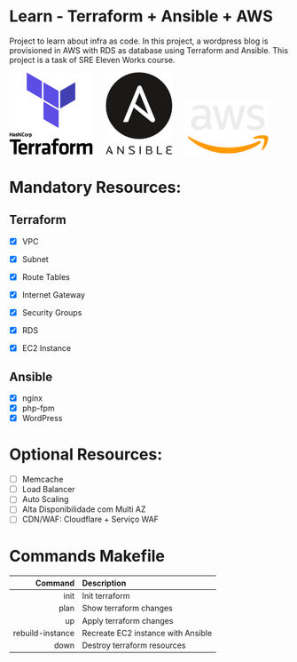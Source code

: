 # Learn - Terraform + Ansible + AWS

Project to learn about infra as code. In this project, a wordpress blog is provisioned in AWS with RDS as database using Terraform and Ansible. This project is a task of SRE Eleven Works course.


[<img src=".github/terraform_logo.png" alt="terraform" style="width:150px; margin-right: 20px;"/>](https://www.terraform.io/)
[<img src=".github/ansible_logo.png" alt="ansible" style="width:120px; margin-right: 20px;"/>](https://www.ansible.com/)
[<img src=".github/aws_logo.png" alt="aws" style="width:150px; margin-right: 20px;"/>](https://aws.amazon.com/)


# Mandatory Resources:
## Terraform
- [x] VPC
- [x] Subnet
- [x] Route Tables
- [x] Internet Gateway
- [x] Security Groups

- [x] RDS
- [x] EC2 Instance

## Ansible
- [x] nginx
- [x] php-fpm
- [x] WordPress

# Optional Resources:
- [ ] Memcache
- [ ] Load Balancer
- [ ] Auto Scaling
- [ ] Alta Disponibilidade com Multi AZ
- [ ] CDN/WAF: Cloudflare + Serviço WAF

# Commands Makefile
| Command          | Description                          |
|-----------------:|:-------------------------------------|
| init             | Init terraform                       |
| plan             | Show terraform changes               |
| up               | Apply terraform changes              |
| rebuild-instance | Recreate EC2 instance with Ansible   |
| down             | Destroy terraform resources          |